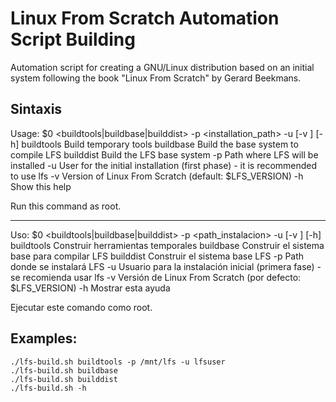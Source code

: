 # Linux From Scratch Automation Script Building

Automation script for creating a GNU/Linux distribution based on an initial system following the book "Linux From Scratch" by Gerard Beekmans.

## Sintaxis

Usage: $0 <buildtools|buildbase|builddist> -p <installation_path> -u <user> [-v <version>] [-h]
    buildtools    Build temporary tools
    buildbase     Build the base system to compile LFS
    builddist     Build the LFS base system
    -p            Path where LFS will be installed
    -u            User for the initial installation (first phase) - it is recommended to use lfs
    -v            Version of Linux From Scratch (default: $LFS_VERSION)
    -h            Show this help

Run this command as root.

---
Uso: $0 <buildtools|buildbase|builddist> -p <path_instalacion> -u <usuario> [-v <version>] [-h]
    buildtools    Construir herramientas temporales
    buildbase     Construir el sistema base para compilar LFS
    builddist     Construir el sistema base LFS
    -p            Path donde se instalará LFS
    -u            Usuario para la instalación inicial (primera fase) - se recomienda usar lfs
    -v            Versión de Linux From Scratch (por defecto: $LFS_VERSION)
    -h            Mostrar esta ayuda

Ejecutar este comando como root.

## Examples:

    ./lfs-build.sh buildtools -p /mnt/lfs -u lfsuser
    ./lfs-build.sh buildbase
    ./lfs-build.sh builddist
    ./lfs-build.sh -h

